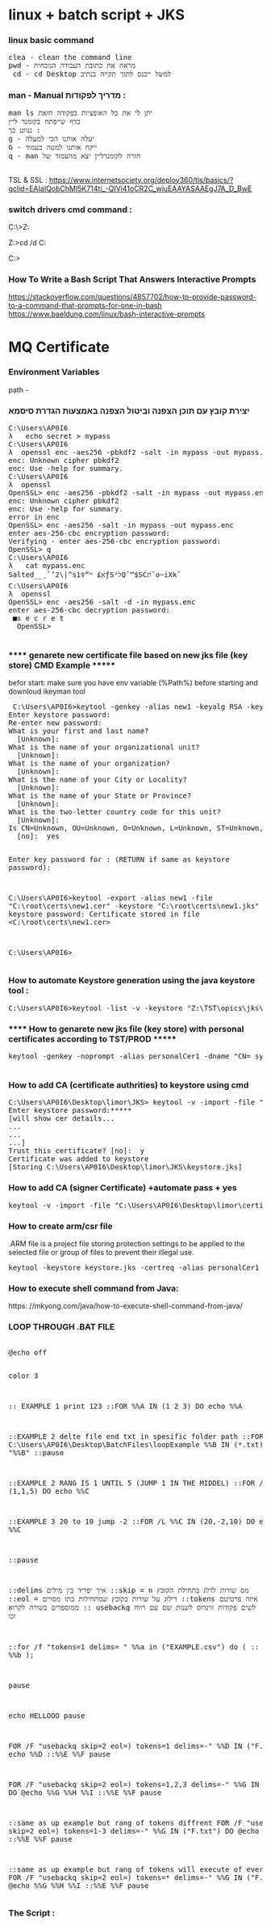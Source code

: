 # linux + batch script + JKS 
<h3>linux basic command </h3>
<pre>
clea - clean the command line
pwd - מראה את כתובת העבודה הנוכחית 
 cd - cd Desktop למשל ייכנס לתוך תקייה בנתיב 
</pre>


<h3>   man - Manual מדריך לפקודות  : </h3>
<pre>
man ls יתן לי את כל האופציות בפקודה הזאת 
בדף שייפתח בקומנד ליין 
ננווט כך : 
g - יעלה אותנו הכי למעלה 
G - ייקח אותנו למטה בעמוד 
q - man חזרה לקומנדליין יצא מהעמוד של 

</pre>

TSL & SSL : https://www.internetsociety.org/deploy360/tls/basics/?gclid=EAIaIQobChMI5K714tj_-QIVi41oCR2C_wiuEAAYASAAEgJ7A_D_BwE

<h3>  switch drivers cmd command : </h3>
C:\>Z:

Z:\>cd /d C:

C:\>

<h3>  How To Write a Bash Script That Answers Interactive Prompts</h3>

https://stackoverflow.com/questions/4857702/how-to-provide-password-to-a-command-that-prompts-for-one-in-bash
https://www.baeldung.com/linux/bash-interactive-prompts




# MQ Certificate

<h3>  Environment Variables </h3>
path - 

<h3>  יצירת קובץ עם תוכן הצפנה וביטול הצפנה באמצעות הגדרת סיסמא  </h3>
<!-- https://www.golinuxcloud.com/generate-self-signed-certificate-openssl/  -->
<pre>
C:\Users\AP0I6
λ   echo secret > mypass
C:\Users\AP0I6
λ  openssl enc -aes256 -pbkdf2 -salt -in mypass -out mypass.enc
enc: Unknown cipher pbkdf2
enc: Use -help for summary.
C:\Users\AP0I6
λ  openssl
OpenSSL> enc -aes256 -pbkdf2 -salt -in mypass -out mypass.enc
enc: Unknown cipher pbkdf2
enc: Use -help for summary.
error in enc
OpenSSL> enc -aes256 -salt -in mypass -out mypass.enc
enter aes-256-cbc encryption password:
Verifying - enter aes-256-cbc encryption password:
OpenSSL> q
C:\Users\AP0I6
λ   cat mypass.enc
Salted__¸¯’2\|^ֿsֻאְ£ ײ“♀1‏ƒSל²Qˆ™$SCתˆo~iXkˆ
C:\Users\AP0I6
λ  openssl
OpenSSL> enc -aes256 -salt -d -in mypass.enc
enter aes-256-cbc decryption password:
 ■s e c r e t
  OpenSSL>
 </pre>
 
 
 <h3>  **** genarete new certificate file based on new jks file  (key store) CMD Example *****</h3>
befor start:  make sure you have env variable (%Path%) before starting and downloud ikeyman tool 
<!-- https://www.youtube.com/watch?v=JKzGY-k7Kxs  -->
 <pre>
 C:\Users\AP0I6>keytool -genkey -alias new1 -keyalg RSA -keystore "C:\root\certs\new1.jks"
Enter keystore password:
Re-enter new password:
What is your first and last name?
  [Unknown]:
What is the name of your organizational unit?
  [Unknown]:
What is the name of your organization?
  [Unknown]:
What is the name of your City or Locality?
  [Unknown]:
What is the name of your State or Province?
  [Unknown]:
What is the two-letter country code for this unit?
  [Unknown]:
Is CN=Unknown, OU=Unknown, O=Unknown, L=Unknown, ST=Unknown, C=Unknown correct? (type "yes" or "no")
  [no]:  yes

Enter key password for <new1>:
        (RETURN if same as keystore password):

C:\Users\AP0I6>keytool -export -alias new1 -file "C:\root\certs\new1.cer" -keystore "C:\root\certs\new1.jks"
Enter keystore password:
Certificate stored in file <C:\root\certs\new1.cer>

C:\Users\AP0I6>
 </pre>
 
 <h3> How to automate Keystore generation using the java keystore tool : </h3>
 <pre>C:\Users\AP0I6>keytool -list -v -keystore "Z:\TST\opics\jks\opics\TST_opics.jks"  -("jks file position") </pre>
 
 <h3>  **** How to genarete new jks file  (key store)  with personal certificates according to TST/PROD *****</h3>
 <pre>
keytool -genkey -noprompt -alias personalCer1 -dname "CN= systemId , OU= Mq Client PRD , O= IBM ORGNIZATION , L= , S= , C= " -keystore keystore.jks -storepass password -keypass password
 </pre>
 
 
<!--  <h3>  (CSR) certificate בקשת החתמת תעודה </h3> -->
<!-- https://www.golinuxcloud.com/things-to-consider-when-creating-csr-openssl/ -->
<!--<h4>  Certificate Signing Request </h4>-->




 <h3> How to add CA (certificate authrities) to keystore using cmd </h3>
<pre>
C:\Users\AP0I6\Desktop\limor\JKS> keytool -v -import -file "C:\Users\someMorePath\CerNameYouWantToInsert.cer" -alias giveHereAnyName -keystore "C:\Users\AP0I6\Desktop\limor\JKS\keystore.jks"
Enter keystore password:*****
[will show cer details...
...
...
...]
Trust this certificate? [no]:  y
Certificate was added to keystore
[Storing C:\Users\AP0I6\Desktop\limor\JKS\keystore.jks]
</pre>

 <h3> How to add CA (signer Certificate) +automate pass + yes </h3>
<pre>
keytool -v -import -file "C:\Users\AP0I6\Desktop\limor\certificant.cer" -alias cerName  -keystore "C:\Users\AP0I6\Desktop\limor\JKS\keystoreToAddTheCer.jks" -noprompt -storepass password
</pre>

 <h3> How to create arm/csr file  </h3>
 .ARM file is a project file storing protection settings to be applied to the selected file or group of files to prevent their illegal use.
<pre>
keytool -keystore keystore.jks -certreq -alias personalCer1 -keyalg rsa -file personalCer1.arm -storepass password
</pre>


  <h3> How to execute shell command from Java: </h3>
  https: //mkyong.com/java/how-to-execute-shell-command-from-java/
  

   
  <h3>LOOP THROUGH .BAT FILE</h3>
<pre>   
@echo off 

color 3


:: EXAMPLE 1 print 123
::FOR %%A IN (1 2 3) DO echo %%A



::EXAMPLE 2 delte file end txt in spesific folder path 
::FOR /R C:\Users\AP0I6\Desktop\BatchFiles\loopExample %%B IN (*.txt) DO del "%%B"
::pause

::EXAMPLE 2 RANG IS 1 UNTIL 5 (JUMP 1 IN THE MIDDEL)
::FOR /L %%C IN (1,1,5) DO echo %%C 

::EXAMPLE 3 20 to 10 jump -2
::FOR /L %%C IN (20,-2,10) DO echo %%C 


::pause



::delims איך יפריד בין מילים 
::skip = n מס שורות לדלג בתחילת הקובץ
::eol = דילוג על שורות בקובץ שמתחילות בתו מסויים 
::tokens איזה פרטיטם ממוספרים בשורה לקרוא
:: usebackq  לשים פקודות ווינדוס לשנות שם עם רווח  וכו


::for /f "tokens=1 delims= " %%a in ("EXAMPLE.csv") do (
::      echo %%a %%b );

pause

echo HELLOOO
pause


FOR /F "usebackq skip=2 eol=) tokens=1 delims=-"
%%D IN ("F.txt") DO echo %%D
::%%E %%F
pause

FOR /F "usebackq skip=2 eol=) tokens=1,2,3 delims=-"
%%G IN ("F.txt") DO @echo %%G %%H %%I
::%%E %%F 
pause

::same as up example but rang of tokens diffrent 
FOR /F "usebackq skip=2 eol=) tokens=1-3 delims=-"
%%G IN ("F.txt") DO @echo %%G %%H %%I
::%%E %%F 
pause

::same as up example but rang of tokens will execute of everything
FOR /F "usebackq skip=2 eol=) tokens=* delims=-"
%%G IN ("F.txt") DO @echo %%G %%H %%I
::%%E %%F 
pause
</pre>   



 <h3> The Script : </h3>
 <pre>
 
 
 
 </pre>

  <!-- https://www.youtube.com/watch?v=_hMKiqEfxNg -->
  
   <!-- https://o7planning.org/11623/batch-loops#a13535018  LOOP IN BASH SCRIPT-->
   <!--   SEARCCH IN GOOGLE :   For (/F) Loop in Batch File Programming    -->
